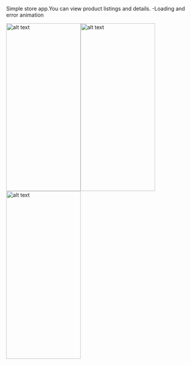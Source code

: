 Simple store app.You can view product listings and details.
-Loading and error animation

<img src="https://user-images.githubusercontent.com/92800666/226191581-da79df7e-25c9-43a8-bf12-00ab822dcfc6.png" alt="alt text" width="200" height="450"><img src="https://user-images.githubusercontent.com/92800666/224505429-906a70bb-424e-492e-89b6-9e579ed96bf3.png" alt="alt text" width="200" height="450">      <img src="https://user-images.githubusercontent.com/92800666/224505434-f4792717-7321-4035-8570-4b8b61e6de90.png" alt="alt text" width="200" height="450">

